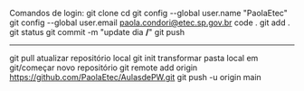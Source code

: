 Comandos de login:
git clone 
cd 
git config --global user.name "PaolaEtec"
git config --global user.email paola.condori@etec.sp.gov.br
code .
git add .
git status
git commit -m "update dia __/__"
git push 

-------------
git pull atualizar repositório local
git init transformar pasta local em git/começar novo repositório
git remote add origin https://github.com/PaolaEtec/AulasdePW.git
git push -u origin main

